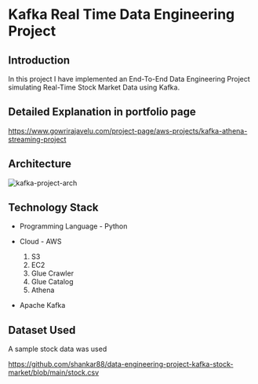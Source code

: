 # Kafka Real Time Data Engineering Project

## Introduction

In this project I have implemented an End-To-End Data Engineering Project simulating Real-Time Stock Market Data using Kafka.

## Detailed Explanation in portfolio page

https://www.gowrirajavelu.com/project-page/aws-projects/kafka-athena-streaming-project

## Architecture

![kafka-project-arch](https://user-images.githubusercontent.com/15911327/229967528-bb57c5aa-12ae-4714-b00c-55df31e97ec9.jpg)

## Technology Stack

* Programming Language - Python
* Cloud - AWS
    1. S3
    2. EC2
    3. Glue Crawler
    4. Glue Catalog
    5. Athena

* Apache Kafka

## Dataset Used

A sample stock data was used

https://github.com/shankar88/data-engineering-project-kafka-stock-market/blob/main/stock.csv
